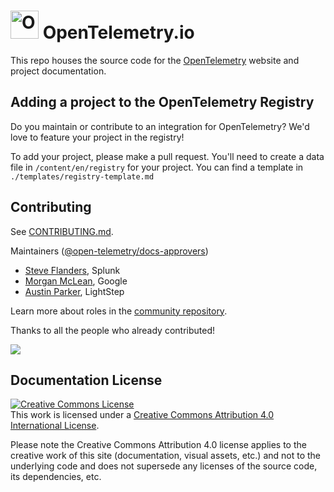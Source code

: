 # <img src="https://opentelemetry.io/img/logos/opentelemetry-logo-nav.png" alt="OpenTelemetry Icon" width="45" height=""> OpenTelemetry.io

This repo houses the source code for the
[OpenTelemetry](https://opentelemetry.io) website and project documentation.

## Adding a project to the OpenTelemetry Registry

Do you maintain or contribute to an integration for OpenTelemetry? We'd love to
feature your project in the registry!

To add your project, please make a pull request. You'll need to create a data file in `/content/en/registry` for your project. You can find a template in `./templates/registry-template.md`

## Contributing

See [CONTRIBUTING.md](CONTRIBUTING.md).

Maintainers ([@open-telemetry/docs-approvers](https://github.com/orgs/open-telemetry/teams/docs-approvers))

- [Steve Flanders](https://github.com/flands), Splunk
- [Morgan McLean](https://github.com/mtwo), Google
- [Austin Parker](https://github.com/austinlparker), LightStep

Learn more about roles in the [community repository](https://github.com/open-telemetry/community/blob/main/community-membership.md).

Thanks to all the people who already contributed!

<a href="https://github.com/open-telemetry/opentelemetry.io/graphs/contributors">
  <img src="https://contributors-img.web.app/image?repo=open-telemetry/opentelemetry.io" />
</a>

## Documentation License

<a rel="license" href="http://creativecommons.org/licenses/by/4.0/"><img alt="Creative Commons License" style="border-width:0" src="https://i.creativecommons.org/l/by/4.0/88x31.png" /></a><br />This work is licensed under a <a rel="license" href="http://creativecommons.org/licenses/by/4.0/">Creative Commons Attribution 4.0 International License</a>.

Please note the Creative Commons Attribution 4.0 license applies to the creative work of this site (documentation, visual assets, etc.) and not to the underlying code and does not supersede any licenses of the source code, its dependencies, etc.